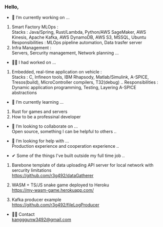 ### Hello,

- 🔭 I’m currently working on ...  
1. Smart Factory MLOps :   
    Stacks : Java/Spring, Rust/Lambda, Python/AWS SageMaker, AWS Kinesis, Apache Kafka, AWS DynamoDB, AWS S3, MSSQL, Ubuntu   
    Responsibilities : MLOps pipeline automation, Data trasfer server  
2. Infra Management :  
    Servers, Sercurity management, Network planning ...
  
    
- 🐱‍🚀 I had worked on ...  
1. Embedded, real-time application on vehicle :  
    Stacks : C, Infineon tools, IBM Rhapsody, Matlab/Simulink, A-SPICE, Tresos(build), MicroController compilers, T32(debug) ..
    Responsibilities : Dynamic application programming, Testing, Layering A-SPICE abstractions     
  
    
- 🌱 I’m currently learning ...  
1. Rust for games and servers
2. How to be a professinal developer
  
  
- 👯 I’m looking to collaborate on ...  
    Open source, something I can be helpful to others ..
  
  
- 🤔 I’m looking for help with ...  
    Production experience and cooperation experience ..
  
  

- ✔ Some of the things I've built outside my full time job ..

1. Barebone template of data uploading API server for local network with sercurity limitations  
https://github.com/r3g492/dataGatherer  
  
2. WASM + TS/JS snake game deployed to Heroku   
https://my-wasm-game.herokuapp.com/

3. Kafka producer example   
https://github.com/r3g492/fileLogProducer
    
  
- 🐱‍👤 Contact  
kangggunw3492@gmail.com

